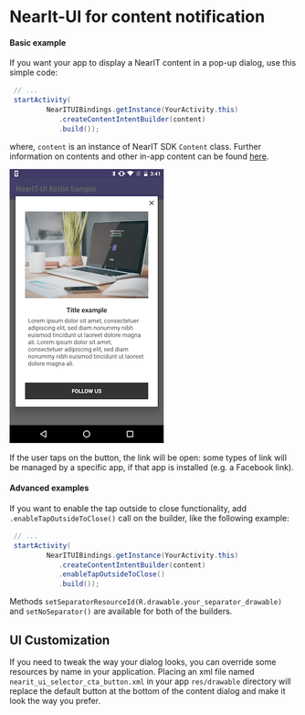 # NearIt-UI for content notification
#### Basic example
If you want your app to display a NearIT content in a pop-up dialog, use this simple code:

```java
 // ...
 startActivity(
         NearITUIBindings.getInstance(YourActivity.this)
            .createContentIntentBuilder(content)
            .build());
```

where, `content` is an instance of NearIT SDK `Content` class. Further information on contents and other in-app content can be found [here](http://nearit-android.readthedocs.io/en/latest/in-app-content/).

![NearIT-UI content dialog](content.png)

If the user taps on the button, the link will be open: some types of link will be managed by a specific app, if that app is installed (e.g. a Facebook link).

#### Advanced examples
If you want to enable the tap outside to close functionality, add `.enableTapOutsideToClose()` call on the builder, like the following example:
```java
 // ...
 startActivity(
         NearITUIBindings.getInstance(YourActivity.this)
            .createContentIntentBuilder(content)
            .enableTapOutsideToClose()
            .build());
```

Methods `setSeparatorResourceId(R.drawable.your_separator_drawable)` and `setNoSeparator()` are available for both of the builders.

## UI Customization
If you need to tweak the way your dialog looks, you can override some resources by name in your application.
Placing an xml file named `nearit_ui_selector_cta_button.xml` in your app `res/drawable` directory will replace the default button at the bottom of the content dialog and make it look the way you prefer. 